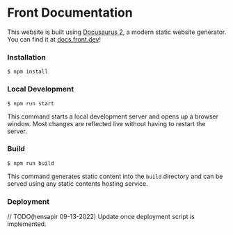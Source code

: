 # Front Documentation

This website is built using [Docusaurus 2](https://docusaurus.io/), a modern static website generator. You can find it at [docs.front.dev](https://docs.front.dev)!

### Installation

```
$ npm install
```

### Local Development

```
$ npm run start
```

This command starts a local development server and opens up a browser window. Most changes are reflected live without having to restart the server.

### Build

```
$ npm run build
```

This command generates static content into the `build` directory and can be served using any static contents hosting service.

### Deployment

// TODO(hensapir 09-13-2022) Update once deployment script is implemented.
